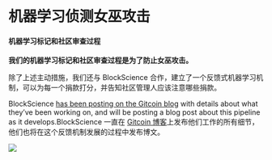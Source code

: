 # 机器学习侦测女巫攻击

#### 机器学习标记和社区审查过程

**我们的机器学习标记和社区审查过程是为了防止女巫攻击。**

除了上述主动措施，我们还与 BlockScience 合作，建立了一个反馈式机器学习机制，可以为每一个捐款打分，并告知社区管理人应该注意哪些捐款。

BlockScience [has been posting on the Gitcoin blog](https://gitcoin.co/blog) with details about what they’ve been working on, and will be posting a blog post about this pipeline as it develops.BlockScience 一直在 [Gitcoin 博客](https://gitcoin.co/blog/)上发布他们工作的所有细节，他们也将在这个反馈机制发展的过程中发布博文。

![](https://lh6.googleusercontent.com/\_r\_g5FwYX7lAXWhNV-9J4ipalDvjmIrIzpfZeuAApUhlLoI5QJwHGKzhmYUEYvAyiEGk\_uSkeOfeDhWaxVz9CEg5Rox23UIiWo6lszwRYciXOd6g1cuutwuoN3oQLUuVgEVk5LU)

